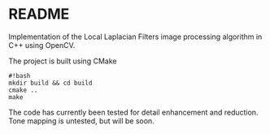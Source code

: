 # README #

Implementation of the Local Laplacian Filters image processing algorithm in C++ using OpenCV.

The project is built using CMake


```
#!bash
mkdir build && cd build
cmake ..
make
```

The code has currently been tested for detail enhancement and reduction. Tone mapping is untested, but will be soon.